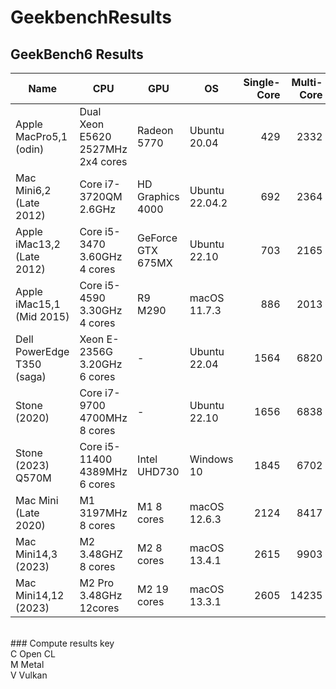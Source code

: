 # GeekbenchResults
## GeekBench6 Results

| Name | CPU | GPU | OS | Single-Core | Multi-Core | Compute |
| ---- | --- | --- | --- | -------: | --------: | ---------:|
| Apple MacPro5,1 (odin) | Dual Xeon E5620 2527MHz 2x4 cores | Radeon 5770 | Ubuntu 20.04 | 429 | 2332 | - |
| Mac Mini6,2 (Late 2012) | Core i7-3720QM 2.6GHz  | HD Graphics 4000 | Ubuntu 22.04.2 | 692 | 2364 | 1208 V |
| Apple iMac13,2  (Late 2012) | Core i5-3470 3.60GHz 4 cores | GeForce GTX 675MX | Ubuntu 22.10 | 703 | 2165 | 9423 C |
| Apple iMac15,1 (Mid 2015) | Core i5-4590 3.30GHz 4 cores | R9 M290 | macOS 11.7.3 | 886 | 2013 | 24502 M |
| Dell PowerEdge T350 (saga) | Xeon E-2356G 3.20GHz 6 cores | - | Ubuntu 22.04 | 1564 | 6820 | - |
| Stone (2020) | Core i7-9700 4700MHz 8 cores | - | Ubuntu 22.10 | 1656 | 6838 | - |
| Stone (2023) Q570M | Core i5-11400 4389MHz 6 cores | Intel UHD730| Windows 10 | 1845 | 6702 | 6358 V |
| Mac Mini (Late 2020) | M1 3197MHz 8 cores | M1 8 cores | macOS 12.6.3 | 2124 | 8417 | 27527 M |
| Mac Mini14,3 (2023) | M2 3.48GHZ 8 cores | M2 8 cores | macOS 13.4.1 | 2615 | 9903 | 45889 M |
| Mac Mini14,12 (2023) | M2 Pro 3.48GHz 12cores | M2 19 cores | macOS 13.3.1 | 2605 | 14235 | 79724 M | 

<br>
### Compute results key <br>
C Open CL <br>
M Metal <br>
V Vulkan <br>
